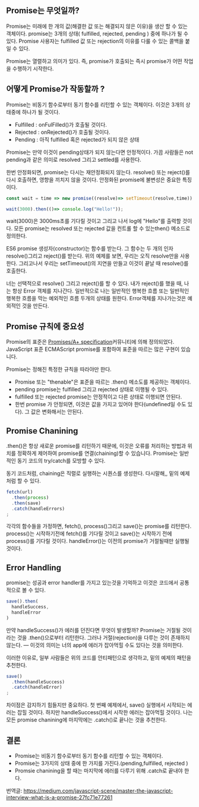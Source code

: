 ## Promise는 무엇일까?

Promise는 미래에 한 개의 값(해결한 값 또는 해결되지 않은 이유)을 생산 할 수 있는 객체이다. promise는 3개의 상태( fulfilled, rejected, pending ) 중에 하나가 될 수 있다. Promise 사용자는 fulfilled 값 또는 rejection의 이유를 다룰 수 있는 콜백을 붙일 수 있다.

Promise는 열렬하고 의미가 있다. 즉, promise가 호출되는 즉시 promise가 어떤 작업을 수행하기 시작한다.

## 어떻게 Promise가 작동할까 ?

Promise는 비동기 함수로부터 동기 함수를 리턴할 수 있는 객체이다. 이것은 3개의 상태중에 하나가 될 것이다.

- Fulfilled  : onFulFilled()가 호출될 것이다.
- Rejected : onRejected()가 호출될 것이다.
- Pending : 아직 fulfilled 혹은 rejected가 되지 않은 상태

Promise는 만약 이것이 pending상태가 되지 않는다면 안정적이다. 가끔 사람들은 not pending과 같은 의미로 resolved 그리고 settled를 사용한다.

한번 안정화되면, promise는 다시는 재안정화되지 않는다. resolve() 또는 reject()를 다시 호출하면, 영향을 끼치지 않을 것이다. 안정화된 promise에 불변성은 중요한 특징이다.

```jsx
const wait = time => new promise((resolve)=> setTimeout(resolve,time))

wait(3000).then(()=> console.log("Hello!"));
```

wait(3000)은 3000ms초를 기다릴 것이고 그리고 나서 log에 "Hello"를 출력할 것이다. 모든 promise는 resolved 또는 rejected 값을 컨트롤 할 수 있는then() 메소드로 정의한다.

ES6 promise 생성자(constructor)는 함수를 받는다. 그 함수는 두 개의 인자resolve()그리고 reject()를 받는다. 위의 예제를 보면, 우리는 오직 resolve만을 사용한다. 그리고나서 우리는 setTimeout()의 지연을 만들고 이것이 끝날 때 resolve()를 호출한다.

너는 선택적으로 resolve() 그리고 reject()를 할 수 있다. 내가 reject()를 했을 때, 나는 항상 Error 객체를 지나간다. 일반적으로 나는 일반적인 행복한 흐름 또는 일반적인 행복한 흐름을 막는 예외적인 흐름 두개의 상태를 원한다.  Error객체를 지나가는것은 예외적인 것을 만든다. 

## Promise 규칙에 중요성

Promise의 표준은 <a href="https://promisesaplus.com/implementations">Promises/A+ specification</a>커뮤니티에 의해 정의되었다. JavaScript 표준 ECMAScript promise를 포함하여 표준을 따르는 많은 구현이 있습니다.

Promise는 정해진 특정한 규칙을 따라야만 한다.

- Promise 또는 "thenable"은 표준을 따르는 .then() 메소도를 제공하는 객체이다.
- pending promise는 fulfilled 그리고 rejected 상태로 이행될 수 있다.
- fulfilled 또는 rejected promise는 안정적이고 다른 상태로 이행되면 안된다.
- 한번 promise 가 안정되면, 이것은 값을 가지고 있어야 한다(undefined일 수도 있다). 그 값은 변화해서는 안된다.

## Promise Chanining

.then()은 항상 새로운 promise를 리턴하기 때문에, 이것은 오류를 처리하는 방법과 위치를 정확하게 제어하여 promise를 연결(chaining)할 수 있습니다. Promise는 일반적인 동기 코드의 try/catch를 모방할 수 있다.

동기 코드처럼, chaining은 직렬로 실행하는 시퀀스를 생성한다. 다시말해,, 밑의 예제처럼 할 수 있다.

```jsx
fetch(url)
  .then(process)
  .then(save)
  .catch(handleErrors)
;
```

각각의 함수들을 가정하면, fetch(), process()그리고 save()는 promise를 리턴한다. process()는 시작하기전에 fetch()를 기다릴 것이고 save()는 시작하기 전에 process()를 기다릴 것이다. handleError()는 이전의 promise가 거절될때만 실행될 것이다.

## Error Handling

promise는 성공과 error handler를 가지고 있는것을 기억하고 이것은 코드에서 공통적으로 볼 수 있다.

```jsx
save().then(
  handleSuccess,
  handleError
)
```

만약 handleSuccess()가 에러를 던진다면 무엇이 발생할까? Promise는 거절될 것이라는 것을 .then()으로부터 리턴한다. 그러나 거절(rejection)을 다루는 것이 존재하지 않는다. — 이것의 의미는 너의 app에 에러가 잡아먹힐 수도 있다는 것을 의미한다.

이러한 이유로, 일부 사람들은 위의 코드를 안티패턴으로 생각하고, 밑의 예제의 패턴을 추천한다.

```jsx
save()
  .then(handleSuccess)
  .catch(handleError)
;
```

차이점은 감지하기 힘들지만 중요하다. 첫 번째 예제에서, save() 실행에서 시작되는 에러는 잡힐 것이다. 하지만 handleSuccess()에서 시작한 에러는 잡아먹힐 것이다. 나는 모든 promise chanining에 마지막에는 .catch()로 끝나는 것을 추천한다.

## 결론

- Promise는 비동기 함수로부터 동기 함수를 리턴할 수 있는 객체이다.
- Promise는 3가지의 상태 중에 한 가지를 가진다.(pending,fulfilled, rejected )
- Promsie chanining을 할 때는 마지막에 에러를 다루기 위해 .catch로 끝내야 한다.


번역글: <a href="https://medium.com/javascript-scene/master-the-javascript-interview-what-is-a-promise-27fc71e77261">https://medium.com/javascript-scene/master-the-javascript-interview-what-is-a-promise-27fc71e77261</a>
